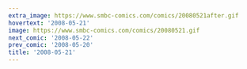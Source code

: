 ```yaml
---
extra_image: https://www.smbc-comics.com/comics/20080521after.gif
hovertext: '2008-05-21'
image: https://www.smbc-comics.com/comics/20080521.gif
next_comic: '2008-05-22'
prev_comic: '2008-05-20'
title: '2008-05-21'
---
```


